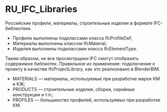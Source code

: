 # RU_IFC_Libraries

Российские профили, материалы, строительные изделия в формате IFC-библиотеки.
- Профили выполнены подклассами класса IfcProfileDef;
- Материалы выполнены классом IfcMaterial;
- Изделия выполнены подклассами класса IfcElementType. 

Таким образом, не все просмотрщики IFC смогут отобразить содержимое библиотек. Правильное их применение: подключение к проекту в качестве IfcProjectLibrary, как это реализовано в BlenderBIM.

* MATERIALS — материалы, используемые при разработке марок КМ и КЖ;
* PRODUCTS — строительные изделия, сборки, серийные конструкции и т.п.;
* PROFILES — большинство профилей, используемых при разработке КМ.
